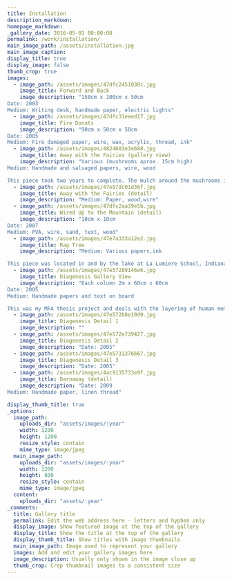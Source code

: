 ```yaml
---
title: Installation
description_markdown:   
homepage_markdown: 
_gallery_date: 2016-05-01 00:00:00
permalink: /work/installation/
main_image_path: /assets/installation.jpg
main_image_caption:
display_title: true
display_image: false
thumb_crop: true
images:
  - image_path: /assets/images/47dfc2451030c.jpg
    image_title: Forward and Back
    image_description: "150cm x 100cm x 50cm
Date: 2003
Medium: Writing desk, handmade paper, electric lights" 
  - image_path: /assets/images/47dfc31eeed17.jpg
    image_title: Fire Donuts
    image_description: "90cm x 50cm x 50cm
Date: 2005
Medium: Fire damaged paper, wire, wax, acrylic, thread, ink" 
  - image_path: /assets/images/4824603e3e688.jpg
    image_title: Away with the Fairies (gallery view)
    image_description: "Various (mushrooms aprox. 15cm high)
Medium: Handmade and salvaged papers, wire, wood

This piece took two years to complete. The mulch around the mushrooms is made with paper taken from the Diagenesis project." 
  - image_path: /assets/images/47e57dc01d36f.jpg
    image_title: Away with the Fairies (detail)
    image_description: "Medium: Paper, wood,wire" 
  - image_path: /assets/images/47dfc2aa39e5b.jpg
    image_title: Wired Up to the Mountain (detail)
    image_description: "10cm x 10cm
Date: 2007
Medium: PVA, wire, sand, text, wood" 
  - image_path: /assets/images/47e7a333a12e2.jpg
    image_title: Rag Tree
    image_description: "Medium: Various papers,ink

This piece was located in and by the lake at La Lumiere School, Indiana. The slug was a casual visitor." 
  - image_path: /assets/images/47e57289146e6.jpg
    image_title: Diagenesis Gallery View
    image_description: "Each column 2m x 60cm x 60cm
Date: 2005
Medium: Handmade papers and text on board

This was my MFA thesis project and deals with the layering of human memory through the imagery of geological processes; diagenesis is the formation of sedimentary rock from loose sediments." 
  - image_path: /assets/images/47e572b8e19d9.jpg
    image_title: Diagenesis Detail 1
    image_description: "" 
  - image_path: /assets/images/47e572e739427.jpg
    image_title: Diagenesis Detail 2
    image_description: "Date: 2005" 
  - image_path: /assets/images/47e5731376667.jpg
    image_title: Diagenesis Detail 3
    image_description: "Date: 2005" 
  - image_path: /assets/images/4ac9135733e9f.jpg
    image_title: Darnaway (detail)
    image_description: "Date: 2009
Medium: Handmade paper, linen thread" 

display_thumb_title: true
_options:
  image_path:
    uploads_dir: "assets/images/:year"
    width: 1200
    height: 1200
    resize_style: contain
    mime_type: image/jpeg
  main_image_path:
    uploads_dir: "assets/images/:year"
    width: 1200
    height: 800
    resize_style: contain
    mime_type: image/jpeg
  content:
    uploads_dir: "assets/:year"
_comments:
  title: Gallery title
  permalink: Edit the web address here - letters and hyphen only
  display_image: Show featured image at the top of the gallery
  display_title: Show the title at the top of the gallery
  display_thumb_title: Show titles with image thumbnails 
  main_image_path: Image used to represent your gallery
  images: Add and edit your gallery images here
  image_description: Usually only shown in the image close up
  thumb_crop: Crop thumbnail images to a consistent size
---
```

